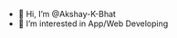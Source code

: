- 👋 Hi, I’m @Akshay-K-Bhat
- 👀 I’m interested in App/Web Developing 


<!---
Akshay-K-Bhat/Akshay-K-Bhat is a ✨ special ✨ repository because its `README.md` (this file) appears on your GitHub profile.
You can click the Preview link to take a look at your changes.
--->
